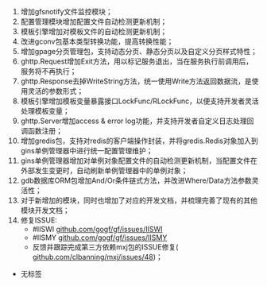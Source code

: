 01. 增加gfsnotify文件监控模块；
02. 配置管理模块增加配置文件自动检测更新机制；
03. 模板引擎增加对模板文件的自动检测更新机制；
04. 改进gconv包基本类型转换功能，提高转换性能；
05. 增加gpage分页管理包，支持动态分页、静态分页以及自定义分页样式特性；
06. ghttp.Request增加Exit方法，用以标记服务退出，当在服务执行前调用后，服务将不再执行；
07. ghttp.Response去掉WriteString方法，统一使用Write方法返回数据流，是使用灵活的参数形式；
08. 模板引擎增加模板变量暴露接口LockFunc/RLockFunc，以便支持开发者灵活处理模板变量；
09. ghttp.Server增加access & error log功能，并支持开发者自定义日志处理回调函数注册；
10. 增加gredis包，支持对redis的客户端操作封装，并将gredis.Redis对象加入到gins单例管理器中进行统一配置管理维护；
11. gins单例管理器增加对单例对象配置文件的自动检测更新机制，当配置文件在外部发生变更时，自动刷新单例管理器中的单例对象；
12. gdb数据库ORM包增加And/Or条件链式方法，并改进Where/Data方法参数灵活性；
13. 对于新增加的模块，同时也增加了对应的开发文档，并梳理完善了现有的其他模块开发文档；
14. 修复ISSUE:
    - #IISWI [github.com/gogf/gf/issues/IISWI](http://github.com/gogf/gf/issues/IISWI)
    - #IISMY [github.com/gogf/gf/issues/IISMY](http://github.com/gogf/gf/issues/IISMY)
    - 反馈并跟踪完成第三方依赖mxj包的ISSUE修复( [github.com/clbanning/mxj/issues/48](http://github.com/clbanning/mxj/issues/48))；

- 无标签